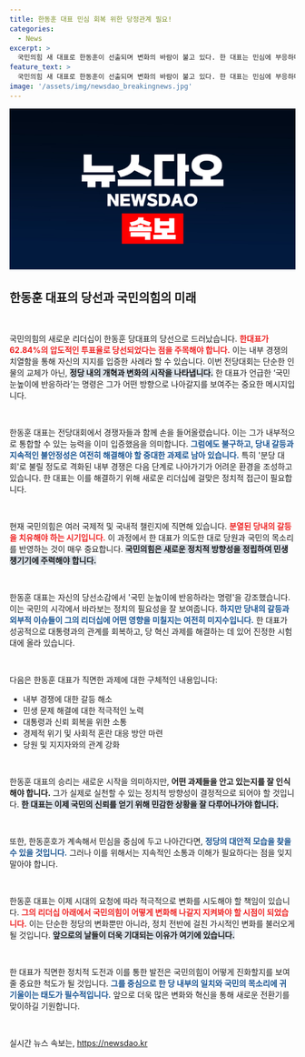 ```yaml
---
title: 한동훈 대표 민심 회복 위한 당정관계 필요!
categories:
  - News
excerpt: >
  국민의힘 새 대표로 한동훈이 선출되며 변화의 바람이 불고 있다. 한 대표는 민심에 부응하며 당내 갈등 해소와 혁신의 과제를 안고 정치 전면에 재등장했다. 하지만 여전히 복잡한 대내외적 갈등 속에서 그의 리더십이 어떻게 평가받을지 귀추가 주목된다.
feature_text: >
  국민의힘 새 대표로 한동훈이 선출되며 변화의 바람이 불고 있다. 한 대표는 민심에 부응하며 당내 갈등 해소와 혁신의 과제를 안고 정치 전면에 재등장했다. 하지만 여전히 복잡한 대내외적 갈등 속에서 그의 리더십이 어떻게 평가받을지 귀추가 주목된다.
image: '/assets/img/newsdao_breakingnews.jpg'
---
```


<p><img src="/assets/img/newsdao_breakingnews.jpg" alt="koreaapp 속보" /></p>

<h2 data-ke-size="size26">한동훈 대표의 당선과 국민의힘의 미래</h2>

<p data-ke-size="size16">&nbsp;</p>

<p>국민의힘의 새로운 리더십이 한동훈 당대표의 당선으로 드러났습니다. <b><span style="color: #ee2323;">한대표가 62.84%의 압도적인 투표율로 당선되었다는 점을 주목해야 합니다.</span></b> 이는 내부 경쟁의 치열함을 통해 자신의 지지를 입증한 사례라 할 수 있습니다. 이번 전당대회는 단순한 인물의 교체가 아닌, <b><span style="background-color: #21538527;">정당 내의 개혁과 변화의 시작을 나타냅니다.</span></b> 한 대표가 언급한 ‘국민 눈높이에 반응하라’는 명령은 그가 어떤 방향으로 나아갈지를 보여주는 중요한 메시지입니다. </p>

<p data-ke-size="size16">&nbsp;</p>

<p>한동훈 대표는 전당대회에서 경쟁자들과 함께 손을 들어올렸습니다. 이는 그가 내부적으로 통합할 수 있는 능력을 이미 입증했음을 의미합니다. <b><span style="color: #1a5490;">그럼에도 불구하고, 당내 갈등과 지속적인 불안정성은 여전히 해결해야 할 중대한 과제로 남아 있습니다.</span></b> 특히 '분당 대회'로 불릴 정도로 격화된 내부 경쟁은 다음 단계로 나아가기가 어려운 환경을 조성하고 있습니다. 한 대표는 이를 해결하기 위해 새로운 리더십에 걸맞은 정치적 접근이 필요합니다.</p>

<p data-ke-size="size16">&nbsp;</p>

<p>현재 국민의힘은 여러 국제적 및 국내적 챌린지에 직면해 있습니다. <b><span style="color: #ee2323;">분열된 당내의 갈등을 치유해야 하는 시기입니다.</span></b> 이 과정에서 한 대표가 의도한 대로 당원과 국민의 목소리를 반영하는 것이 매우 중요합니다. <b><span style="background-color: #21538527;">국민의힘은 새로운 정치적 방향성을 정립하여 민생 챙기기에 주력해야 합니다.</span></b> </p>

<p data-ke-size="size16">&nbsp;</p>

<p>한동훈 대표는 자신의 당선소감에서 '국민 눈높이에 반응하라는 명령'을 강조했습니다. 이는 국민의 시각에서 바라보는 정치의 필요성을 잘 보여줍니다. <b><span style="color: #1a5490;">하지만 당내의 갈등과 외부적 이슈들이 그의 리더십에 어떤 영향을 미칠지는 여전히 미지수입니다.</span></b> 한 대표가 성공적으로 대통령과의 관계를 회복하고, 당 혁신 과제를 해결하는 데 있어 진정한 시험대에 올라 있습니다. </p>

<p data-ke-size="size16">&nbsp;</p>

<p>다음은 한동훈 대표가 직면한 과제에 대한 구체적인 내용입니다:</p>

<ul>
  <li>내부 경쟁에 대한 갈등 해소</li>
  <li>민생 문제 해결에 대한 적극적인 노력</li>
  <li>대통령과 신뢰 회복을 위한 소통</li>
  <li>경제적 위기 및 사회적 혼란 대응 방안 마련</li>
  <li>당원 및 지지자와의 관계 강화</li>
</ul>

<p data-ke-size="size16">&nbsp;</p>

<p>한동훈 대표의 승리는 새로운 시작을 의미하지만, <b><span style="ee2323;">어떤 과제들을 안고 있는지를 잘 인식해야 합니다.</span></b> 그가 실제로 실천할 수 있는 정치적 방향성이 결정적으로 되어야 할 것입니다. <b><span style="background-color: #21538527;">한 대표는 이제 국민의 신뢰를 얻기 위해 민감한 상황을 잘 다루어나가야 합니다.</span></b> </p>

<p data-ke-size="size16">&nbsp;</p>

<p>또한, 한동훈호가 계속해서 민심을 중심에 두고 나아간다면, <b><span style="color: #1a5490;">정당의 대안적 모습을 찾을 수 있을 것입니다.</span></b> 그러나 이를 위해서는 지속적인 소통과 이해가 필요하다는 점을 잊지 말아야 합니다. </p>

<p data-ke-size="size16">&nbsp;</p>

<p>한동훈 대표는 이제 시대의 요청에 따라 적극적으로 변화를 시도해야 할 책임이 있습니다. <b><span style="color: #ee2323;">그의 리더십 아래에서 국민의힘이 어떻게 변화해 나갈지 지켜봐야 할 시점이 되었습니다.</span></b> 이는 단순한 정당의 변화뿐만 아니라, 정치 전반에 걸친 가시적인 변화를 불러오게 될 것입니다. <b><span style="background-color: #21538527;">앞으로의 날들이 더욱 기대되는 이유가 여기에 있습니다.</span></b></p>

<p data-ke-size="size16">&nbsp;</p>

<p>한 대표가 직면한 정치적 도전과 이를 통한 발전은 국민의힘이 어떻게 진화할지를 보여줄 중요한 척도가 될 것입니다. <b><span style="color: #1a5490;">그를 중심으로 한 당 내부의 일치와 국민의 목소리에 귀 기울이는 태도가 필수적입니다.</span></b> 앞으로 더욱 많은 변화와 혁신을 통해 새로운 전환기를 맞이하길 기원합니다. </p>

<p data-ke-size="size16">&nbsp;</p>
실시간 뉴스 속보는, <a href="https://newsdao.kr" rel="dofollow">https://newsdao.kr</a>


